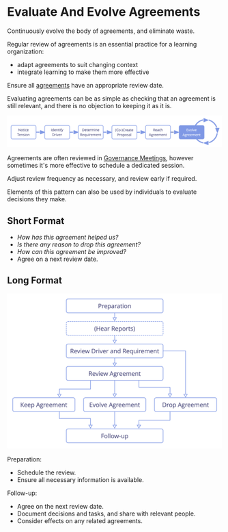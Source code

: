 # Evaluate And Evolve Agreements

<summary>
Continuously evolve the body of agreements, and eliminate waste.
</summary>

Regular review of agreements is an essential practice for a learning organization:

-   adapt agreements to suit changing context
-   integrate learning to make them more effective

Ensure all [agreements](glossary:governance-agreement) have an appropriate review date.

Evaluating agreements can be as simple as checking that an agreement is still relevant, and there is no objection to keeping it as it is.

![](img/evolution/evolve-agreement.png)

Agreements are often reviewed in [Governance Meetings](section:governance-meeting), however sometimes it's more effective to schedule a dedicated session.

Adjust review frequency as necessary, and review early if required.

Elements of this pattern can also be used by individuals to evaluate decisions they make.

## Short Format

-   _How has this agreement helped us?_
-   _Is there any reason to drop this agreement?_
-   _How can this agreement be improved?_
-   Agree on a next review date.

## Long Format

![A long format for evaluating and evolving agreements](img/agreements/evaluate-agreements.png)

Preparation:

-   Schedule the review.
-   Ensure all necessary information is available.

Follow-up:

-   Agree on the next review date.
-   Document decisions and tasks, and share with relevant people.
-   Consider effects on any related agreements.
